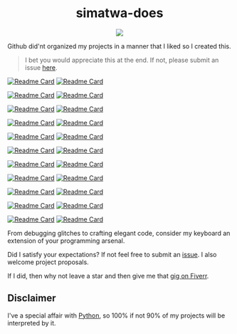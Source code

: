 <h1 align='center'> 
simatwa-does
</h1>

<p align='center'>
<img src='https://img.shields.io/static/v1?logo=github&style=flat-square&message=Does&labelColor=blue&color=green&label=Simatwa&logoColor=black'/>
</p>

Github did'nt organized my projects in a manner that I liked so I created this.

> I bet you would appreciate this at the end. If not, please submit an issue [here](https://github.com/Simatwa/simatwa-does/issues/new).

[![Readme Card](https://github-readme-stats.vercel.app/api/pin/?username=Simatwa&repo=gpt-cli)](https://github.com/Simatwa/gpt-cli) [![Readme Card](https://github-readme-stats.vercel.app/api/pin/?username=Simatwa&repo=WebChatGPT)](https://github.com/Simatwa/WebChatGPT)

[![Readme Card](https://github-readme-stats.vercel.app/api/pin/?username=Simatwa&repo=tgpt2)](https://github.com/Simatwa/tgpt2) [![Readme Card](https://github-readme-stats.vercel.app/api/pin/?username=Simatwa&repo=revChatGPT)](https://github.com/Simatwa/revChatGPT)

[![Readme Card](https://github-readme-stats.vercel.app/api/pin/?username=Simatwa&repo=smartbetsAPI)](https://github.com/Simatwa/smartbetsAPI) [![Readme Card](https://github-readme-stats.vercel.app/api/pin/?username=Simatwa&repo=y2mate-api)](https://github.com/Simatwa/y2mate-api)

[![Readme Card](https://github-readme-stats.vercel.app/api/pin/?username=Simatwa&repo=yt5)](https://github.com/Simatwa/yt5) [![Readme Card](https://github-readme-stats.vercel.app/api/pin/?username=Simatwa&repo=livescore-api)](https://github.com/Simatwa/livescore-api)

[![Readme Card](https://github-readme-stats.vercel.app/api/pin/?username=Simatwa&repo=Youtube-Blog)](https://github.com/Simatwa/Youtube-Blog) [![Readme Card](https://github-readme-stats.vercel.app/api/pin/?username=Simatwa&repo=telegram-chatbots)](https://github.com/Simatwa/telegram-chatbots)

[![Readme Card](https://github-readme-stats.vercel.app/api/pin/?username=Simatwa&repo=tdwnsv3)](https://github.com/Simatwa/tdwnsv3) [![Readme Card](https://github-readme-stats.vercel.app/api/pin/?username=Simatwa&repo=smartBetika)](https://github.com/Simatwa/smartBetika)

[![Readme Card](https://github-readme-stats.vercel.app/api/pin/?username=Simatwa&repo=qrcode-maker)](https://github.com/Simatwa/qrcode-maker) [![Readme Card](https://github-readme-stats.vercel.app/api/pin/?username=Simatwa&repo=ip-api)](https://github.com/Simatwa/ip-api)

[![Readme Card](https://github-readme-stats.vercel.app/api/pin/?username=Simatwa&repo=smart-book)](https://github.com/Simatwa/smart-book) [![Readme Card](https://github-readme-stats.vercel.app/api/pin/?username=Simatwa&repo=tobin)](https://github.com/Simatwa/tobin)

[![Readme Card](https://github-readme-stats.vercel.app/api/pin/?username=Simatwa&repo=cookie-hunter)](https://github.com/Simatwa/cookie-hunter) [![Readme Card](https://github-readme-stats.vercel.app/api/pin/?username=Simatwa&repo=website-cloner)](https://github.com/Simatwa/website-cloner)

[![Readme Card](https://github-readme-stats.vercel.app/api/pin/?username=Simatwa&repo=svinf3)](https://github.com/Simatwa/svinf3) [![Readme Card](https://github-readme-stats.vercel.app/api/pin/?username=Simatwa&repo=ai-imager)](https://github.com/Simatwa/ai-imager)

[![Readme Card](https://github-readme-stats.vercel.app/api/pin/?username=Simatwa&repo=GPT-Bot)](https://github.com/Simatwa/GPT-Bot) [![Readme Card](https://github-readme-stats.vercel.app/api/pin/?username=Simatwa&repo=gpt-login)](https://github.com/Simatwa/gpt-login)

From debugging glitches to crafting elegant code, consider my keyboard an extension of your programming arsenal.

Did I satisfy your expectations? If not feel free to submit an [issue](https://github.com/Simatwa/simatwa-does/issues/new). I also welcome project proposals.

If I did, then why not leave a star and then give me that [gig on Fiverr](https://fiverr.com/smartwa_254).

## Disclaimer

I've a special affair with [Python](https://python.org), so 100% if not 90% of my projects will be interpreted by it.